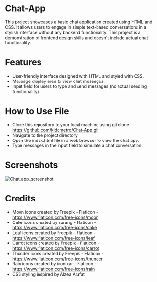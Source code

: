 # Chat-App
This project showcases a basic chat application created using HTML and CSS. It allows users to engage in simple text-based conversations in a stylish interface without any backend functionality. This project is a demonstration of frontend design skills and doesn't include actual chat functionality.

# Features
* User-friendly interface designed with HTML and styled with CSS.
* Message display area to view chat messages.
* Input field for users to type and send messages (no actual sending functionality).

# How to Use File
* Clone this repository to your local machine using git clone https://github.com/kiddmetro/Chat-App.git
* Navigate to the project directory.
* Open the index.html file in a web browser to view the chat app.
* Type messages in the input field to simulate a chat conversation.


# Screenshots

![Chat_app_screenshot](https://github.com/kiddmetro/Chat-App/assets/58137818/040feeb8-2ba6-4b08-a9d3-1abbe066ad5d)

# Credits
* Moon icons created by Freepik - Flaticon - https://www.flaticon.com/free-icons/moon
* Cake icons created by surang - Flaticon - https://www.flaticon.com/free-icons/cake 
* Leaf icons created by Freepik - Flaticon -  https://www.flaticon.com/free-icons/leaf
* Carrot icons created by Freepik - Flaticon - https://www.flaticon.com/free-icons/carrot
* Thunder icons created by Freepik - Flaticon - https://www.flaticon.com/free-icons/thunder
* Rain icons created by iconixar - Flaticon - https://www.flaticon.com/free-icons/rain
* CSS styling inspired by Alzea Arafat
        
        
